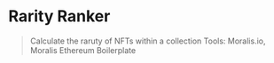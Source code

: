 # Rarity Ranker

> Calculate the raruty of NFTs within a collection
> Tools: Moralis.io, Moralis Ethereum Boilerplate 